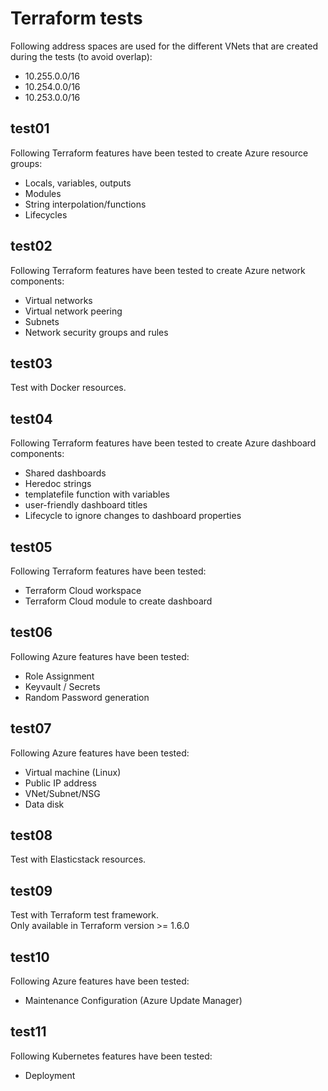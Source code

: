 # Terraform tests

Following address spaces are used for the different VNets that are created during the tests (to avoid overlap):

- 10.255.0.0/16
- 10.254.0.0/16
- 10.253.0.0/16

## test01

Following Terraform features have been tested to create Azure resource groups:

- Locals, variables, outputs
- Modules
- String interpolation/functions
- Lifecycles

## test02

Following Terraform features have been tested to create Azure network components:

- Virtual networks
- Virtual network peering
- Subnets
- Network security groups and rules

## test03

Test with Docker resources.

## test04

Following Terraform features have been tested to create Azure dashboard components:

- Shared dashboards
- Heredoc strings
- templatefile function with variables
- user-friendly dashboard titles
- Lifecycle to ignore changes to dashboard properties

## test05

Following Terraform features have been tested:

- Terraform Cloud workspace
- Terraform Cloud module to create dashboard

## test06

Following Azure features have been tested:

- Role Assignment
- Keyvault / Secrets
- Random Password generation

## test07

Following Azure features have been tested:

- Virtual machine (Linux)
- Public IP address
- VNet/Subnet/NSG
- Data disk

## test08

Test with Elasticstack resources.

## test09

Test with Terraform test framework.  
Only available in Terraform version >= 1.6.0

## test10

Following Azure features have been tested:

- Maintenance Configuration (Azure Update Manager)

## test11

Following Kubernetes features have been tested:

- Deployment
